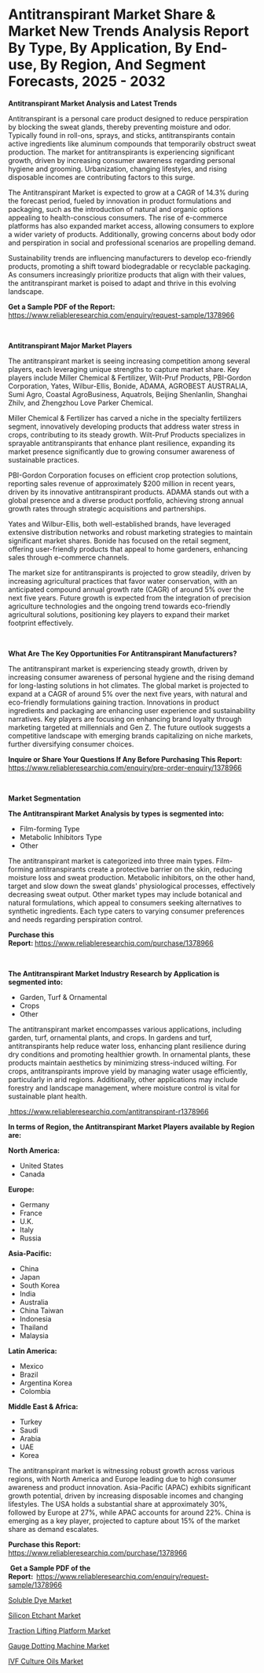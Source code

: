 <p><h1>Antitranspirant Market Share & Market New Trends Analysis Report By Type, By Application, By End-use, By Region, And Segment Forecasts, 2025 - 2032</h1></p><p><strong>Antitranspirant Market Analysis and Latest Trends</strong></p>
<p><p>Antitranspirant is a personal care product designed to reduce perspiration by blocking the sweat glands, thereby preventing moisture and odor. Typically found in roll-ons, sprays, and sticks, antitranspirants contain active ingredients like aluminum compounds that temporarily obstruct sweat production. The market for antitranspirants is experiencing significant growth, driven by increasing consumer awareness regarding personal hygiene and grooming. Urbanization, changing lifestyles, and rising disposable incomes are contributing factors to this surge.</p><p>The Antitranspirant Market is expected to grow at a CAGR of 14.3% during the forecast period, fueled by innovation in product formulations and packaging, such as the introduction of natural and organic options appealing to health-conscious consumers. The rise of e-commerce platforms has also expanded market access, allowing consumers to explore a wider variety of products. Additionally, growing concerns about body odor and perspiration in social and professional scenarios are propelling demand. </p><p>Sustainability trends are influencing manufacturers to develop eco-friendly products, promoting a shift toward biodegradable or recyclable packaging. As consumers increasingly prioritize products that align with their values, the antitranspirant market is poised to adapt and thrive in this evolving landscape.</p></p>
<p><strong>Get a Sample PDF of the Report:&nbsp;</strong> <a href="https://www.reliableresearchiq.com/enquiry/request-sample/1378966?utm_campaign=1137&utm_medium=2&utm_source=Github&utm_content=ia&utm_term=30012025&utm_id=antitranspirant">https://www.reliableresearchiq.com/enquiry/request-sample/1378966</a></p>
<p>&nbsp;</p>
<p><strong>Antitranspirant Major Market Players</strong></p>
<p><p>The antitranspirant market is seeing increasing competition among several players, each leveraging unique strengths to capture market share. Key players include Miller Chemical & Fertilizer, Wilt-Pruf Products, PBI-Gordon Corporation, Yates, Wilbur-Ellis, Bonide, ADAMA, AGROBEST AUSTRALIA, Sumi Agro, Coastal AgroBusiness, Aquatrols, Beijing Shenlanlin, Shanghai Zhilv, and Zhengzhou Love Parker Chemical.</p><p>Miller Chemical & Fertilizer has carved a niche in the specialty fertilizers segment, innovatively developing products that address water stress in crops, contributing to its steady growth. Wilt-Pruf Products specializes in sprayable antitranspirants that enhance plant resilience, expanding its market presence significantly due to growing consumer awareness of sustainable practices.</p><p>PBI-Gordon Corporation focuses on efficient crop protection solutions, reporting sales revenue of approximately $200 million in recent years, driven by its innovative antitranspirant products. ADAMA stands out with a global presence and a diverse product portfolio, achieving strong annual growth rates through strategic acquisitions and partnerships.</p><p>Yates and Wilbur-Ellis, both well-established brands, have leveraged extensive distribution networks and robust marketing strategies to maintain significant market shares. Bonide has focused on the retail segment, offering user-friendly products that appeal to home gardeners, enhancing sales through e-commerce channels.</p><p>The market size for antitranspirants is projected to grow steadily, driven by increasing agricultural practices that favor water conservation, with an anticipated compound annual growth rate (CAGR) of around 5% over the next five years. Future growth is expected from the integration of precision agriculture technologies and the ongoing trend towards eco-friendly agricultural solutions, positioning key players to expand their market footprint effectively.</p></p>
<p>&nbsp;</p>
<p><strong>What Are The Key Opportunities For Antitranspirant Manufacturers?</strong></p>
<p><p>The antitranspirant market is experiencing steady growth, driven by increasing consumer awareness of personal hygiene and the rising demand for long-lasting solutions in hot climates. The global market is projected to expand at a CAGR of around 5% over the next five years, with natural and eco-friendly formulations gaining traction. Innovations in product ingredients and packaging are enhancing user experience and sustainability narratives. Key players are focusing on enhancing brand loyalty through marketing targeted at millennials and Gen Z. The future outlook suggests a competitive landscape with emerging brands capitalizing on niche markets, further diversifying consumer choices.</p></p>
<p><strong>Inquire or Share Your Questions If Any Before Purchasing This Report:</strong> <a href="https://www.reliableresearchiq.com/enquiry/pre-order-enquiry/1378966?utm_campaign=1137&utm_medium=2&utm_source=Github&utm_content=ia&utm_term=30012025&utm_id=antitranspirant">https://www.reliableresearchiq.com/enquiry/pre-order-enquiry/1378966</a></p>
<p>&nbsp;</p>
<p><strong>Market Segmentation</strong></p>
<p><strong>The Antitranspirant Market Analysis by types is segmented into:</strong></p>
<p><ul><li>Film-forming Type</li><li>Metabolic Inhibitors Type</li><li>Other</li></ul></p>
<p><p>The antitranspirant market is categorized into three main types. Film-forming antitranspirants create a protective barrier on the skin, reducing moisture loss and sweat production. Metabolic inhibitors, on the other hand, target and slow down the sweat glands' physiological processes, effectively decreasing sweat output. Other market types may include botanical and natural formulations, which appeal to consumers seeking alternatives to synthetic ingredients. Each type caters to varying consumer preferences and needs regarding perspiration control.</p></p>
<p><strong>Purchase this Report:&nbsp;</strong><a href="https://www.reliableresearchiq.com/purchase/1378966?utm_campaign=1137&utm_medium=2&utm_source=Github&utm_content=ia&utm_term=30012025&utm_id=antitranspirant">https://www.reliableresearchiq.com/purchase/1378966</a></p>
<p>&nbsp;</p>
<p><strong>The Antitranspirant Market Industry Research by Application is segmented into:</strong></p>
<p><ul><li>Garden, Turf & Ornamental</li><li>Crops</li><li>Other</li></ul></p>
<p><p>The antitranspirant market encompasses various applications, including garden, turf, ornamental plants, and crops. In gardens and turf, antitranspirants help reduce water loss, enhancing plant resilience during dry conditions and promoting healthier growth. In ornamental plants, these products maintain aesthetics by minimizing stress-induced wilting. For crops, antitranspirants improve yield by managing water usage efficiently, particularly in arid regions. Additionally, other applications may include forestry and landscape management, where moisture control is vital for sustainable plant health.</p></p>
<p><a href="https://www.reliableresearchiq.com/antitranspirant-r1378966?utm_campaign=1137&utm_medium=2&utm_source=Github&utm_content=ia&utm_term=30012025&utm_id=antitranspirant">&nbsp;https://www.reliableresearchiq.com/antitranspirant-r1378966</a></p>
<p><strong>In terms of Region, the Antitranspirant Market Players available by Region are:</strong></p>
<p>
    <p> <strong> North America: </strong>
        <ul>
            <li>United States</li>
            <li>Canada</li>
        </ul>
        </p> 
    <p> <strong> Europe: </strong>
        <ul>
            <li>Germany</li>
            <li>France</li>
            <li>U.K.</li>
            <li>Italy</li>
            <li>Russia</li>
        </ul>
        </p> 
    <p> <strong> Asia-Pacific: </strong>
        <ul>
            <li>China</li>
            <li>Japan</li>
            <li>South Korea</li>
            <li>India</li>
            <li>Australia</li>
            <li>China Taiwan</li>
            <li>Indonesia</li>
            <li>Thailand</li>
            <li>Malaysia</li>
        </ul>
        </p> 
    <p> <strong> Latin America: </strong>
        <ul>
            <li>Mexico</li>
            <li>Brazil</li>
            <li>Argentina Korea</li>
            <li>Colombia</li>
        </ul>
        </p> 
    <p> <strong> Middle East & Africa: </strong>
        <ul>
            <li>Turkey</li>
            <li>Saudi</li>
            <li>Arabia</li>
            <li>UAE</li>
            <li>Korea</li>
        </ul>
    </p>
    </p>
<p><p>The antitranspirant market is witnessing robust growth across various regions, with North America and Europe leading due to high consumer awareness and product innovation. Asia-Pacific (APAC) exhibits significant growth potential, driven by increasing disposable incomes and changing lifestyles. The USA holds a substantial share at approximately 30%, followed by Europe at 27%, while APAC accounts for around 22%. China is emerging as a key player, projected to capture about 15% of the market share as demand escalates.</p></p>
<p><strong>Purchase this Report: </strong><a href="https://www.reliableresearchiq.com/purchase/1378966?utm_campaign=1137&utm_medium=2&utm_source=Github&utm_content=ia&utm_term=30012025&utm_id=antitranspirant">https://www.reliableresearchiq.com/purchase/1378966</a></p>
<p>&nbsp;<strong>Get a Sample PDF of the Report:&nbsp;&nbsp;</strong><a href="https://www.reliableresearchiq.com/enquiry/request-sample/1378966?utm_campaign=1137&utm_medium=2&utm_source=Github&utm_content=ia&utm_term=30012025&utm_id=antitranspirant">https://www.reliableresearchiq.com/enquiry/request-sample/1378966</a></p>
<p><strong></strong></p>
<p><p><a href="https://github.com/manesros8/Market-Research-Report-List-1/blob/main/soluble-dye-market.md?utm_campaign=1137&utm_medium=2&utm_source=Github&utm_content=ia&utm_term=30012025&utm_id=antitranspirant">Soluble Dye Market</a></p><p><a href="https://github.com/ulyssacrayne00231/Market-Research-Report-List-1/blob/main/silicon-etchant-market.md?utm_campaign=1137&utm_medium=2&utm_source=Github&utm_content=ia&utm_term=30012025&utm_id=antitranspirant">Silicon Etchant Market</a></p><p><a href="https://www.linkedin.com/pulse/complete-analysis-traction-lifting-platform-markets-size-udj4f?utm_campaign=1137&utm_medium=2&utm_source=Github&utm_content=ia&utm_term=30012025&utm_id=antitranspirant">Traction Lifting Platform Market</a></p><p><a href="https://www.linkedin.com/pulse/detailed-gauge-dotting-machine-market-report-projected-78-cagr-z0rhf?utm_campaign=1137&utm_medium=2&utm_source=Github&utm_content=ia&utm_term=30012025&utm_id=antitranspirant">Gauge Dotting Machine Market</a></p><p><a href="https://www.linkedin.com/pulse/anticipated-growth-ivf-culture-oils-market-107-cagr-2025-2032-pysac?utm_campaign=1137&utm_medium=2&utm_source=Github&utm_content=ia&utm_term=30012025&utm_id=antitranspirant">IVF Culture Oils Market</a></p></p>